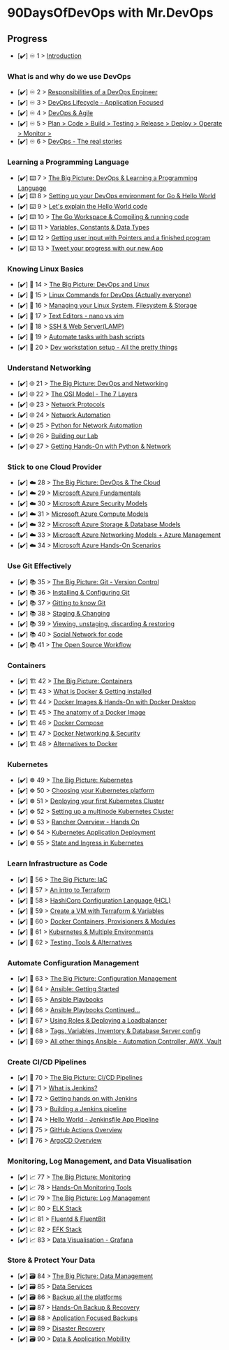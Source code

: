 # 90DaysOfDevOps with Mr.DevOps

## Progress

- [✔️] ♾️ 1 > [Introduction](2022/Days/day01.md)

### What is and why do we use DevOps

- [✔️] ♾️ 2 > [Responsibilities of a DevOps Engineer](2022/Days/day02.md)
- [✔️] ♾️ 3 > [DevOps Lifecycle - Application Focused](2022/Days/day03.md)
- [✔️] ♾️ 4 > [DevOps & Agile](2022/Days/day04.md)
- [✔️] ♾️ 5 > [Plan > Code > Build > Testing > Release > Deploy > Operate > Monitor >](2022/Days/day05.md)
- [✔️] ♾️ 6 > [DevOps - The real stories](2022/Days/day06.md)

### Learning a Programming Language

- [✔️] ⌨️ 7 > [The Big Picture: DevOps & Learning a Programming Language](2022/Days/day07.md)
- [✔️] ⌨️ 8 > [Setting up your DevOps environment for Go & Hello World](2022/Days/day08.md)
- [✔️] ⌨️ 9 > [Let's explain the Hello World code](2022/Days/day09.md)
- [✔️] ⌨️ 10 > [The Go Workspace & Compiling & running code](2022/Days/day10.md)
- [✔️] ⌨️ 11 > [Variables, Constants & Data Types](2022/Days/day11.md)
- [✔️] ⌨️ 12 > [Getting user input with Pointers and a finished program](2022/Days/day12.md)
- [✔️] ⌨️ 13 > [Tweet your progress with our new App](2022/Days/day13.md)

### Knowing Linux Basics

- [✔️] 🐧 14 > [The Big Picture: DevOps and Linux](2022/Days/day14.md)
- [✔️] 🐧 15 > [Linux Commands for DevOps (Actually everyone)](2022/Days/day15.md)
- [✔️] 🐧 16 > [Managing your Linux System, Filesystem & Storage](2022/Days/day16.md)
- [✔️] 🐧 17 > [Text Editors - nano vs vim](2022/Days/day17.md)
- [✔️] 🐧 18 > [SSH & Web Server(LAMP)](2022/Days/day18.md)
- [✔️] 🐧 19 > [Automate tasks with bash scripts](2022/Days/day19.md)
- [✔️] 🐧 20 > [Dev workstation setup - All the pretty things](2022/Days/day20.md)

### Understand Networking

- [✔️] 🌐 21 > [The Big Picture: DevOps and Networking](2022/Days/day21.md)
- [✔️] 🌐 22 > [The OSI Model - The 7 Layers](2022/Days/day22.md)
- [✔️] 🌐 23 > [Network Protocols](2022/Days/day23.md)
- [✔️] 🌐 24 > [Network Automation](2022/Days/day24.md)
- [✔️] 🌐 25 > [Python for Network Automation](2022/Days/day25.md)
- [✔️] 🌐 26 > [Building our Lab](2022/Days/day26.md)
- [✔️] 🌐 27 > [Getting Hands-On with Python & Network](2022/Days/day27.md)

### Stick to one Cloud Provider

- [✔️] ☁️ 28 > [The Big Picture: DevOps & The Cloud](2022/Days/day28.md)
- [✔️] ☁️ 29 > [Microsoft Azure Fundamentals](2022/Days/day29.md)
- [✔️] ☁️ 30 > [Microsoft Azure Security Models](2022/Days/day30.md)
- [✔️] ☁️ 31 > [Microsoft Azure Compute Models](2022/Days/day31.md)
- [✔️] ☁️ 32 > [Microsoft Azure Storage & Database Models](2022/Days/day32.md)
- [✔️] ☁️ 33 > [Microsoft Azure Networking Models + Azure Management](2022/Days/day33.md)
- [✔️] ☁️ 34 > [Microsoft Azure Hands-On Scenarios](2022/Days/day34.md)

### Use Git Effectively

- [✔️] 📚 35 > [The Big Picture: Git - Version Control](2022/Days/day35.md)
- [✔️] 📚 36 > [Installing & Configuring Git](2022/Days/day36.md)
- [✔️] 📚 37 > [Gitting to know Git](2022/Days/day37.md)
- [✔️] 📚 38 > [Staging & Changing](2022/Days/day38.md)
- [✔️] 📚 39 > [Viewing, unstaging, discarding & restoring](2022/Days/day39.md)
- [✔️] 📚 40 > [Social Network for code](2022/Days/day40.md)
- [✔️] 📚 41 > [The Open Source Workflow](2022/Days/day41.md)

### Containers

- [✔️] 🏗️ 42 > [The Big Picture: Containers](2022/Days/day42.md)
- [✔️] 🏗️ 43 > [What is Docker & Getting installed](2022/Days/day43.md)
- [✔️] 🏗️ 44 > [Docker Images & Hands-On with Docker Desktop](2022/Days/day44.md)
- [✔️] 🏗️ 45 > [The anatomy of a Docker Image](2022/Days/day45.md)
- [✔️] 🏗️ 46 > [Docker Compose](2022/Days/day46.md)
- [✔️] 🏗️ 47 > [Docker Networking & Security](2022/Days/day47.md)
- [✔️] 🏗️ 48 > [Alternatives to Docker](2022/Days/day48.md)

### Kubernetes

- [✔️] ☸ 49 > [The Big Picture: Kubernetes](2022/Days/day49.md)
- [✔️] ☸ 50 > [Choosing your Kubernetes platform](2022/Days/day50.md)
- [✔️] ☸ 51 > [Deploying your first Kubernetes Cluster](2022/Days/day51.md)
- [✔️] ☸ 52 > [Setting up a multinode Kubernetes Cluster](2022/Days/day52.md)
- [✔️] ☸ 53 > [Rancher Overview - Hands On](2022/Days/day53.md)
- [✔️] ☸ 54 > [Kubernetes Application Deployment](2022/Days/day54.md)
- [✔️] ☸ 55 > [State and Ingress in Kubernetes](2022/Days/day55.md)

### Learn Infrastructure as Code

- [✔️] 🤖 56 > [The Big Picture: IaC](2022/Days/day56.md)
- [✔️] 🤖 57 > [An intro to Terraform](2022/Days/day57.md)
- [✔️] 🤖 58 > [HashiCorp Configuration Language (HCL)](2022/Days/day58.md)
- [✔️] 🤖 59 > [Create a VM with Terraform & Variables](2022/Days/day59.md)
- [✔️] 🤖 60 > [Docker Containers, Provisioners & Modules](2022/Days/day60.md)
- [✔️] 🤖 61 > [Kubernetes & Multiple Environments](2022/Days/day61.md)
- [✔️] 🤖 62 > [Testing, Tools & Alternatives](2022/Days/day62.md)

### Automate Configuration Management

- [✔️] 📜 63 > [The Big Picture: Configuration Management](2022/Days/day63.md)
- [✔️] 📜 64 > [Ansible: Getting Started](2022/Days/day64.md)
- [✔️] 📜 65 > [Ansible Playbooks](2022/Days/day65.md)
- [✔️] 📜 66 > [Ansible Playbooks Continued...](2022/Days/day66.md)
- [✔️] 📜 67 > [Using Roles & Deploying a Loadbalancer](2022/Days/day67.md)
- [✔️] 📜 68 > [Tags, Variables, Inventory & Database Server config](2022/Days/day68.md)
- [✔️] 📜 69 > [All other things Ansible - Automation Controller, AWX, Vault](2022/Days/day69.md)

### Create CI/CD Pipelines

- [✔️] 🔄 70 > [The Big Picture: CI/CD Pipelines](2022/Days/day70.md)
- [✔️] 🔄 71 > [What is Jenkins?](2022/Days/day71.md)
- [✔️] 🔄 72 > [Getting hands on with Jenkins](2022/Days/day72.md)
- [✔️] 🔄 73 > [Building a Jenkins pipeline](2022/Days/day73.md)
- [✔️] 🔄 74 > [Hello World - Jenkinsfile App Pipeline](2022/Days/day74.md)
- [✔️] 🔄 75 > [GitHub Actions Overview](2022/Days/day75.md)
- [✔️] 🔄 76 > [ArgoCD Overview](2022/Days/day76.md)

### Monitoring, Log Management, and Data Visualisation

- [✔️] 📈 77 > [The Big Picture: Monitoring](2022/Days/day77.md)
- [✔️] 📈 78 > [Hands-On Monitoring Tools](2022/Days/day78.md)
- [✔️] 📈 79 > [The Big Picture: Log Management](2022/Days/day79.md)
- [✔️] 📈 80 > [ELK Stack](2022/Days/day80.md)
- [✔️] 📈 81 > [Fluentd & FluentBit](2022/Days/day81.md)
- [✔️] 📈 82 > [EFK Stack](2022/Days/day82.md)
- [✔️] 📈 83 > [Data Visualisation - Grafana](2022/Days/day83.md)

### Store & Protect Your Data

- [✔️] 🗃️ 84 > [The Big Picture: Data Management](2022/Days/day84.md)
- [✔️] 🗃️ 85 > [Data Services](2022/Days/day85.md)
- [✔️] 🗃️ 86 > [Backup all the platforms](2022/Days/day86.md)
- [✔️] 🗃️ 87 > [Hands-On Backup & Recovery](2022/Days/day87.md)
- [✔️] 🗃️ 88 > [Application Focused Backups](2022/Days/day88.md)
- [✔️] 🗃️ 89 > [Disaster Recovery](2022/Days/day89.md)
- [✔️] 🗃️ 90 > [Data & Application Mobility](2022/Days/day90.md)



